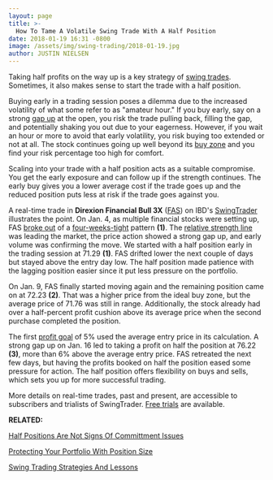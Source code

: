 ```yaml
---
layout: page
title: >-
  How To Tame A Volatile Swing Trade With A Half Position
date: 2018-01-19 16:31 -0800
image: /assets/img/swing-trading/2018-01-19.jpg
author: JUSTIN NIELSEN
---
```






Taking half profits on the way up is a key strategy of [swing trades](https://www.investors.com/ibd-university/swing-trading/). Sometimes, it also makes sense to start the trade with a half position.


Buying early in a trading session poses a dilemma due to the increased volatility of what some refer to as "amateur hour." If you buy early, say on a strong [gap up](https://www.investors.com/how-to-invest/investors-corner/why-buying-great-stocks-on-a-gap-up-is-sound-investing-strategy/) at the open, you risk the trade pulling back, filling the gap, and potentially shaking you out due to your eagerness. However, if you wait an hour or more to avoid that early volatility, you risk buying too extended or not at all. The stock continues going up well beyond its [buy zone](https://www.investors.com/ibd-university/how-to-buy/when-to-buy/) and you find your risk percentage too high for comfort.


Scaling into your trade with a half position acts as a suitable compromise. You get the early exposure and can follow up if the strength continues. The early buy gives you a lower average cost if the trade goes up and the reduced position puts less at risk if the trade goes against you.


A real-time trade in **Direxion Financial Bull 3X** ([FAS](https://research.investors.com/quote.aspx?symbol=FAS)) on IBD's [SwingTrader](http://shop.investors.com/offer/splashresponsive.aspx?id=SwingTrader&src=A011LPH) illustrates the point. On Jan. 4, as multiple financial stocks were setting up, FAS [broke out](https://www.investors.com/ibd-university/how-to-buy/when-to-buy/) of a [four-weeks-tight](https://www.investors.com/how-to-invest/investors-corner/smart-chart-reading-why-short-stroke-3-weeks-tight-give-a-profit-opportunity/) pattern **(1)**. The [relative strength line](https://www.investors.com/how-to-invest/investors-corner/relative-strength-line-identifies-strong-stocks/) was leading the market, the price action showed a strong gap up, and early volume was confirming the move. We started with a half position early in the trading session at 71.29 **(1)**. FAS drifted lower the next couple of days but stayed above the entry day low. The half position made patience with the lagging position easier since it put less pressure on the portfolio.


On Jan. 9, FAS finally started moving again and the remaining position came on at 72.23 **(2)**. That was a higher price from the ideal buy zone, but the average price of 71.76 was still in range. Additionally, the stock already had over a half-percent profit cushion above its average price when the second purchase completed the position.


The first [profit goal](https://www.investors.com/research/swing-trading/taking-stock-profits-on-the-way-up-to-compound-gains/) of 5% used the average entry price in its calculation. A strong gap up on Jan. 16 led to taking a profit on half the position at 76.22 **(3)**, more than 6% above the average entry price. FAS retreated the next few days, but having the profits booked on half the position eased some pressure for action. The half position offers flexibility on buys and sells, which sets you up for more successful trading.


More details on real-time trades, past and present, are accessible to subscribers and trialists of SwingTrader. [Free trials](http://shop.investors.com/offer/splashresponsive.aspx?id=SwingTrader&src=A011LPH) are available.


**RELATED:**


[Half Positions Are Not Signs Of Committment Issues](https://www.investors.com/research/swing-trading/half-positions-are-not-signs-of-commitment-issues/)


[Protecting Your Portfolio With Position Size](https://www.investors.com/research/swing-trading/protecting-your-portfolio-with-position-size/)


[Swing Trading Strategies And Lessons](https://www.investors.com/ibd-university/swing-trading/)




